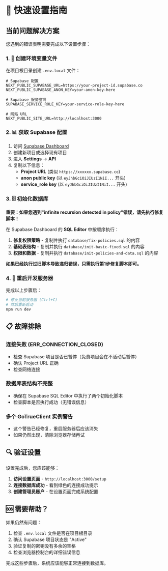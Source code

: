 # 🚀 快速设置指南

## 当前问题解决方案

您遇到的错误表明需要完成以下设置步骤：

### 1. 🔧 创建环境变量文件

在项目根目录创建 `.env.local` 文件：

```env
# Supabase 配置
NEXT_PUBLIC_SUPABASE_URL=https://your-project-id.supabase.co
NEXT_PUBLIC_SUPABASE_ANON_KEY=your-anon-key-here

# Supabase 服务密钥
SUPABASE_SERVICE_ROLE_KEY=your-service-role-key-here

# 网站 URL
NEXT_PUBLIC_SITE_URL=http://localhost:3000
```

### 2. 📊 获取 Supabase 配置

1. 访问 [Supabase Dashboard](https://supabase.com/dashboard)
2. 创建新项目或选择现有项目
3. 进入 **Settings** → **API**
4. 复制以下信息：
   - **Project URL** (类似 `https://xxxxxx.supabase.co`)
   - **anon public key** (以 `eyJhbGciOiJIUzI1NiI...` 开头)
   - **service_role key** (以 `eyJhbGciOiJIUzI1NiI...` 开头)

### 3. 🗄️ 初始化数据库

**重要：如果您遇到"infinite recursion detected in policy"错误，请先执行修复脚本！**

在 Supabase Dashboard 的 **SQL Editor** 中按顺序执行：

1. **修复权限策略** - 复制并执行 `database/fix-policies.sql` 的内容
2. **基础表结构** - 复制并执行 `database/init-basic-fixed.sql` 的内容  
3. **权限和数据** - 复制并执行 `database/init-policies-and-data.sql` 的内容

**如果已经执行过旧脚本导致递归错误，只需执行第1步修复脚本即可。**

### 4. 🔄 重启开发服务器

完成以上步骤后：

```bash
# 停止当前服务器 (Ctrl+C)
# 然后重新启动
npm run dev
```

## 📋 故障排除

### 连接失败 (ERR_CONNECTION_CLOSED)
- 检查 Supabase 项目是否已暂停（免费项目会在不活动后暂停）
- 确认 Project URL 正确
- 检查网络连接

### 数据库表结构不完整
- 确保在 Supabase SQL Editor 中执行了两个初始化脚本
- 检查脚本是否执行成功（无错误信息）

### 多个 GoTrueClient 实例警告
- 这个警告已经修复，重启服务器后应该消失
- 如果仍然出现，清除浏览器存储再试

## 🔍 验证设置

设置完成后，您应该能够：

1. **访问设置页面** - `http://localhost:3000/setup`
2. **连接数据库成功** - 看到绿色的连接成功提示
3. **创建管理员账户** - 在设置页面完成系统配置

## 🆘 需要帮助？

如果仍然有问题：

1. 检查 `.env.local` 文件是否在项目根目录
2. 确认 Supabase 项目状态是 "Active"
3. 验证复制的密钥没有多余的空格
4. 检查浏览器控制台的详细错误信息

完成这些步骤后，系统应该能够正常连接到数据库。 